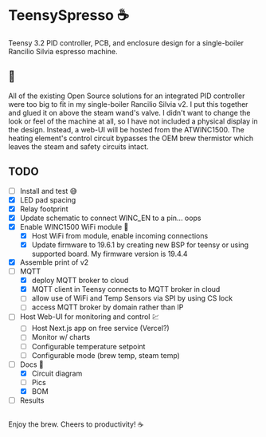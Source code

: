 # TeensySpresso :coffee:
Teensy 3.2 PID controller, PCB, and enclosure design for a single-boiler Rancilio Silvia espresso machine.

## :robot:
All of the existing Open Source solutions for an integrated PID controller were too big to fit in my single-boiler Rancilio Silvia v2. I put this together and glued it on above the steam wand's valve. I didn't want to change the look or feel of the machine at all, so I have not included a physical display in the design. Instead, a web-UI will be hosted from the ATWINC1500.
The heating element's control circuit bypasses the OEM brew thermistor which leaves the steam and safety circuits intact.

## TODO
- [ ] Install and test :sweat_smile:
- [x] LED pad spacing
- [x] Relay footprint
- [x] Update schematic to connect WINC_EN to a pin... oops
- [x] Enable WINC1500 WiFi module :signal_strength:
  - [x] Host WiFi from module, enable incoming connections
  - [x] Update firmware to 19.6.1 by creating new BSP for teensy or using supported board. My firmware version is 19.4.4
- [x] Assemble print of v2
- [ ] MQTT
  - [x] deploy MQTT broker to cloud
  - [x] MQTT client in Teensy connects to MQTT broker in cloud
  - [ ] allow use of WiFi and Temp Sensors via SPI by using CS lock
  - [ ] access MQTT broker by domain rather than IP
- [ ] Host Web-UI for monitoring and control :chart:
  - [ ] Host Next.js app on free service (Vercel?)
  - [ ] Monitor w/ charts
  - [ ] Configurable temperature setpoint
  - [ ] Configurable mode (brew temp, steam temp)
- [ ] Docs :scroll:
  - [x] Circuit diagram
  - [ ] Pics
  - [x] BOM
- [ ] Results

##
Enjoy the brew. Cheers to productivity!
:coffee:
